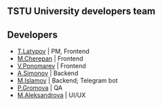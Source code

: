 ## TSTU University developers team

## Developers

- [T.Latypov](https://github.com/N0tilT) | PM, Frontend
- [M.Cherepan](https://github.com/PolShestogo) | Frontend
- [V.Ponomarev](https://github.com/vadimyt) | Frontend
- [A.Simonov](https://github.com/dubstepTractor) | Backend
- [M.Islamov](https://github.com/milana-cat)  | Backend; Telegram bot
- [P.Gromova](https://github.com/jowlly)  | QA
- [M.Aleksandrova](https://github.com/S1stemus) | UI/UX
